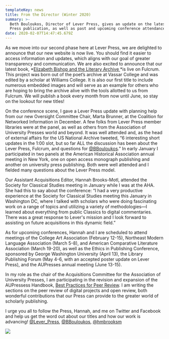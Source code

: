 ```yaml
---
templateKey: news
title: From the Director (Winter 2020)
summary: >-
  Beth Bouloukos, Director of Lever Press, gives an update on the latest Lever
  Press publication, as well as past and upcoming conference attendance
date: 2020-02-07T14:47:45.679Z
---
```

As we move into our second phase here at Lever Press, we are delighted to announce that our new website is now live. You should find it easier to access information and updates, which aligns with our goal of greater transparency and communication. We are also excited to announce that our latest book, *[Elizabeth Bishop and the Literary Archive ](https://www.fulcrum.org/concern/monographs/2b88qd97w)*is live on Fulcrum. This project was born out of the poet’s archive at Vassar College and was edited by a scholar at Williams College. It is also our first title to include numerous embedded images and will serve as an example for others who are hoping to bring the archive alive with the tools allotted to us from Fulcrum. We will publish a book every month from now until June, so stay on the lookout for new titles!

On the conference scene, I gave a Lever Press update with planning help from our new Oversight Committee Chair, Marta Brunner, at the Coalition for Networked Information in December. A few folks from Lever Press member libraries were at the panel, as well as others from the Association of University Presses world and beyond. It was well attended and, as the head of external affairs for the US National Archive tweeted, “6 interesting short updates in the 1:00 slot, but so far ALL the discussion has been about the Lever Press, Fulcrum, and questions for [@BBouloukos](https://nam02.safelinks.protection.outlook.com/?url=https%3A%2F%2Ftwitter.com%2FBBouloukos&data=02%7C01%7Cmhassen%40bowdoin.edu%7C461576c81aef484cb12408d7a6714357%7C984e32e5f98a4600aa3227c3f948abe3%7C1%7C0%7C637160877710536353&sdata=mAMS8hAMN4q6b4fxNVVYHLanzatr4rBPjHkPvmCPVA0%3D&reserved=0).” In early January I participated in two panels at the American Historical Association annual meeting in New York, one on open access monograph publishing and another on university press publishing. Both were well attended and I fielded many questions about the Lever Press model.

Our Assistant Acquisitions Editor, Hannah Brooks-Motl, attended the Society for Classical Studies meeting in January while I was at the AHA. She had this to say about the conference: “I had a very productive experience at the Society for Classical Studies meeting this January in Washington DC, where I talked with scholars who were doing fascinating work on a range of topics and utilizing a variety of methodologies—I learned about everything from public Classics to digital commentaries. There was a great response to Lever's mission and I look forward to assisting on future acquisitions in this dynamic field.”

As for upcoming conferences, Hannah and I are scheduled to attend meetings of the College Art Association (February 12-15), Northeast Modern Language Association (March 5-8), and American Comparative Literature Association (March 19-20), as well as the Ethics in Publishing Conference, sponsored by George Washington University (April 13), the Library Publishing Forum (May 4-6, with an accepted poster update on Lever Press), and the AUPresses annual meeting (June 13-15).

In my role as the chair of the Acquisitions Committee for the Association of University Presses, I am participating in the revision and expansion of the AUPressess Handbook, [Best Practices for Peer Review](http://www.aupresses.org/resources/for-members/handbooks-and-toolkits/peer-review-best-practices). I am writing the sections on the peer review of digital projects and open review, both wonderful contributions that our Press can provide to the greater world of scholarly publishing.

I urge you all to follow the Press, Hannah, and me on Twitter and Facebook and help us get the word out about our titles and how our work is advancing! [@Lever_Press](https://twitter.com/lever_press), [@BBouloukos](https://nam02.safelinks.protection.outlook.com/?url=https%3A%2F%2Ftwitter.com%2FBBouloukos&data=02%7C01%7Cmhassen%40bowdoin.edu%7C461576c81aef484cb12408d7a6714357%7C984e32e5f98a4600aa3227c3f948abe3%7C1%7C0%7C637160877710546310&sdata=DzksHnzMnK0eX9F%2FXrsIwxlQpm9Gh6cpcneVbqQWDDQ%3D&reserved=0), [@hmbrooksm](https://twitter.com/hmbrooksm)

![](assets/beth_headshot.jpg)
